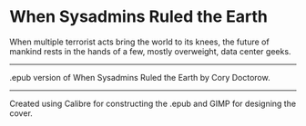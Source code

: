 # When Sysadmins Ruled the Earth
When multiple terrorist acts bring the world to its knees, the future of mankind rests in the hands of a few, mostly overweight, data center geeks.

---

.epub version of When Sysadmins Ruled the Earth by Cory Doctorow.

---

Created using Calibre for constructing the .epub and GIMP for designing the cover.

